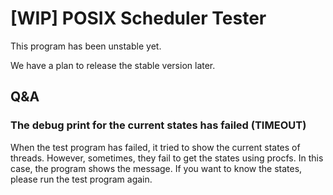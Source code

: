 # [WIP] POSIX Scheduler Tester

This program has been unstable yet.

We have a plan to release the stable version later.

## Q&A

### The debug print for the current states has failed (TIMEOUT)
When the test program has failed, it tried to show the current states of threads. However, sometimes, they fail to get the states using procfs.
In this case, the program shows the message. If you want to know the states, please run the test program again.
